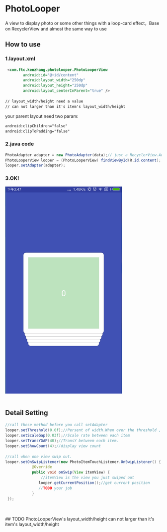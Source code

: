 # PhotoLooper
A view to display photo or some other things with a loop-card effect，Base on RecyclerView and almost the same way to use

## How to use
### 1.layout.xml
```xml
 <com.ftc.kenzhang.photolooper.PhotoLooperView
        android:id="@+id/content"
        android:layout_width="250dp"
        android:layout_height="250dp" 
        android:layout_centerInParent="true" />

// layout_width/height need a value
// can not larger than it's item's layout_width/height
```
your parent layout need two param:<br>
```xml
android:clipChildren="false"
android:clipToPadding="false"
 ```
### 2.java code

```java
PhotoAdapter adapter = new PhotoAdapter(data);// just a RecyclerView.Adapter
PhotoLooperView looper = (PhotoLooperView) findViewById(R.id.content);
looper.setAdapter(adapter);
```
### 3.OK!

![](https://github.com/UniqueKenzhang/PhotoLooper/blob/master/raw/photo_looper.gif)
<br><br>

## Detail Setting
```java
//call these method before you call setAdapter
looper.setThreshold(0.6f);//Persent of width.When over the threshold , the drag view will be recycled.
looper.setScaleGap(0.03f);//Scale rate between each item
looper.setTransYGAP(40);//TransY betweem each item.
looper.setShowCount(4);//display view count

//call when one view swip out.
looper.setOnSwipListener(new PhotoItemTouchListener.OnSwipListener() {
            @Override
            public void onSwip(View itemView) {
                //itemView is the view you just swiped out
               looper.getCurrentPosition();//get current position
               //TODO your job
            }
 });
```
<br>
<br>
## TODO
PhotoLooperView's layout_width/height can not larger than it's item's layout_width/height
